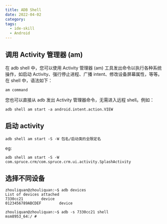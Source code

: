 ```yaml
---
title: ADB Shell
date: 2022-04-02
category: 
tags:
  - ide-skill
  - Android
---
```


<!-- more -->
## 调用 Activity 管理器 (am)

在 adb shell 中，您可以使用 Activity 管理器 (am) 工具发出命令以执行各种系统操作，如启动 Activity、强行停止进程、广播 intent、修改设备屏幕属性，等等。在 shell 中，语法如下：

```
am command
```

您也可以直接从 adb 发出 Activity 管理器命令，无需进入远程 shell。例如：

```
adb shell am start -a android.intent.action.VIEW
```

## 启动 activity

```
adb shell am start -S -W 包名/启动类的全限定名
```

eg:

```
adb shell am start -S -W com.spruce.crm/com.spruce.crm.ui.activity.SplashActivity
```

## 选择不同设备

```
zhouliquan@zhouliquan:~$ adb devices
List of devices attached
7330cc21        device
0123456789ABCDEF        device

zhouliquan@zhouliquan:~$ adb -s 7330cc21 shell
msm8953_64:/ #
```
